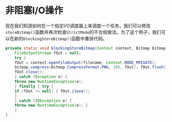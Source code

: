 # 非阻塞I/O操作

现在我们知道如何在一个指定I/O调度器上来调度一个任务，我们可以修改`storeBitmap()`函数并再次检查`StrictMode`的不合规做法。为了这个例子，我们可以在新的`blockingStoreBitmap()`函数中重排代码。

```java
private static void blockingStoreBitmap(Context context, Bitmap bitmap, String filename) {
    FileOutputStream fOut = null; 
    try {
    fOut = context.openFileOutput(filename, Context.MODE_PRIVATE);
    bitmap.compress(Bitmap.CompressFormat.PNG, 100, fOut); fOut.flush();
    fOut.close();
    } catch (Exception e) {
    throw new RuntimeException(e);
    } finally { try {
    if (fOut != null) { fOut.close();
    }
    } catch (IOException e) {
    throw new RuntimeException(e); }
    } 
}

```

